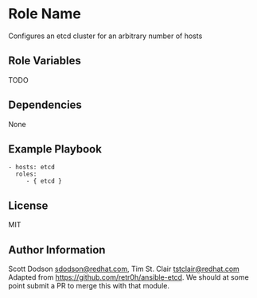 Role Name
=========

Configures an etcd cluster for an arbitrary number of hosts

Role Variables
--------------

TODO

Dependencies
------------

None

Example Playbook
----------------

    - hosts: etcd
      roles:
         - { etcd }

License
-------

MIT

Author Information
------------------

Scott Dodson <sdodson@redhat.com>, Tim St. Clair <tstclair@redhat.com>
Adapted from https://github.com/retr0h/ansible-etcd. We
should at some point submit a PR to merge this with that module.
